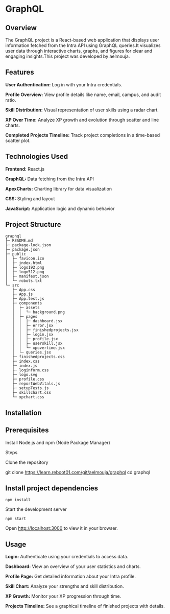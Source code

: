 # GraphQL

## Overview

The GraphQL project is a React-based web application that displays user information fetched from the Intra API using GraphQL queries.It visualizes user data through interactive charts, graphs, and figures for clear and engaging insights.This project was developed by aelmouja.

## Features

**User Authentication:** Log in with your Intra credentials.

**Profile Overview:** View profile details like name, email, campus, and audit ratio.

**Skill Distribution:** Visual representation of user skills using a radar chart.

**XP Over Time:** Analyze XP growth and evolution through scatter and line charts.

**Completed Projects Timeline:** Track project completions in a time-based scatter plot.

## Technologies Used

**Frontend:** React.js

**GraphQL:** Data fetching from the Intra API

**ApexCharts:** Charting library for data visualization

**CSS:** Styling and layout

**JavaScript:** Application logic and dynamic behavior

## Project Structure

```
graphql
├─ README.md
├─ package-lock.json
├─ package.json
├─ public
│  ├─ favicon.ico
│  ├─ index.html
│  ├─ logo192.png
│  ├─ logo512.png
│  ├─ manifest.json
│  └─ robots.txt
└─ src
   ├─ App.css
   ├─ App.js
   ├─ App.test.js
   ├─ components
   │  ├─ assets
   │  │  └─ background.png
   │  ├─ pages
   │  │  ├─ dashboard.jsx
   │  │  ├─ error.jsx
   │  │  ├─ finishedprojects.jsx
   │  │  ├─ login.jsx
   │  │  ├─ profile.jsx
   │  │  ├─ userskill.jsx
   │  │  └─ xpovertime.jsx
   │  └─ queries.jsx
   ├─ finishedprojects.css
   ├─ index.css
   ├─ index.js
   ├─ loginform.css
   ├─ logo.svg
   ├─ profile.css
   ├─ reportWebVitals.js
   ├─ setupTests.js
   ├─ skillchart.css
   └─ xpchart.css
```

## Installation

## Prerequisites

Install Node.js and npm (Node Package Manager)

Steps

Clone the repository

git clone <https://learn.reboot01.com/git/aelmouja/graphql>
cd graphql

## Install project dependencies

`npm install`

Start the development server

`npm start`

Open [http://localhost:3000](http://localhost:3000) to view it in your browser.

## Usage

**Login:** Authenticate using your credentials to access data.

**Dashboard:** View an overview of your user statistics and charts.

**Profile Page:** Get detailed information about your Intra profile.

**Skill Chart:** Analyze your strengths and skill distribution.

**XP Growth:** Monitor your XP progression through time.

**Projects Timeline:** See a graphical timeline of finished projects with details.
